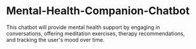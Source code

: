 # Mental-Health-Companion-Chatbot
This chatbot will provide mental health support by engaging in conversations, offering meditation exercises, therapy recommendations, and tracking the user's mood over time.
